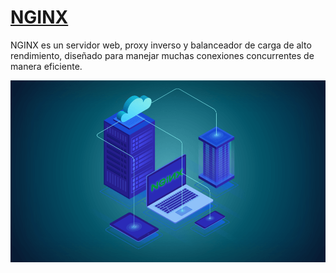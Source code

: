 # [NGINX](https://rockcontent.com/es/blog/nginx/)

NGINX es un servidor web, proxy inverso y balanceador de carga de alto rendimiento, diseñado para manejar muchas conexiones concurrentes de manera eficiente.

![nging](img/NGINX-O-Que-e-e-Como-Funciona-.png)
